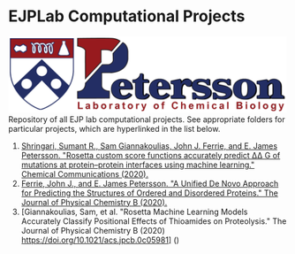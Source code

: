 # EJPLab Computational Projects

![](Logo.jpg)
Repository of all EJP lab computational projects. See appropriate folders for particular projects, which are hyperlinked in the list below.
1. [Shringari, Sumant R., Sam Giannakoulias, John J. Ferrie, and E. James Petersson. "Rosetta custom score functions accurately predict ΔΔ G of mutations at protein–protein interfaces using machine learning." Chemical Communications (2020).](SRS2020/)
2. [Ferrie, John J., and E. James Petersson. "A Unified De Novo Approach for Predicting the Structures of Ordered and Disordered Proteins." The Journal of Physical Chemistry B (2020).](AbInitioVO-and-FastFloppyTail/)
3. [Giannakoulias, Sam, et al. "Rosetta Machine Learning Models Accurately Classify Positional Effects of Thioamides on Proteolysis." The Journal of Physical Chemistry B (2020) https://doi.org/10.1021/acs.jpcb.0c05981] ()
